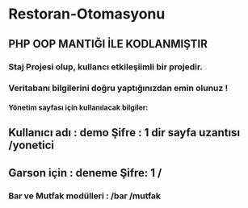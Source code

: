# Restoran-Otomasyonu
## PHP OOP MANTIĞI İLE KODLANMIŞTIR
### Staj Projesi olup, kullancı etkileşiimli bir projedir.
### Veritabanı bilgilerini doğru yaptığınızdan emin olunuz !
####  Yönetim sayfası için kullanılacak bilgiler:
## Kullanıcı adı : demo Şifre : 1 dir sayfa uzantısı /yonetici
## Garson için : deneme Şifre: 1  /
### Bar ve Mutfak modülleri : /bar /mutfak
